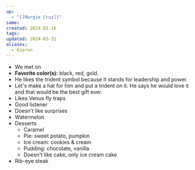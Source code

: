 ```yaml
---
up:
  - "[[Margie Cruz]]"
same: 
created: 2024-01-16
tags: 
updated: 2024-03-31
aliases:
  - Kieron
---
```

- We met on
- **Favorite color(s):** black, red, gold.
- He likes the trident symbol because it stands for leadership and power.
- Let's make a hat for him and put a trident on it. He says he would love it and that would be the best gift ever.
- Likes Venus fly traps
- Good listener
- Doesn’t like surprises
- Watermelon
- Desserts
	- Caramel
	- Pie: sweet potato, pumpkin
	- Ice cream: cookies & cream
	- Pudding: chocolate, vanilla
	- Doesn't like cake, only ice cream cake
- Rib-eye steak